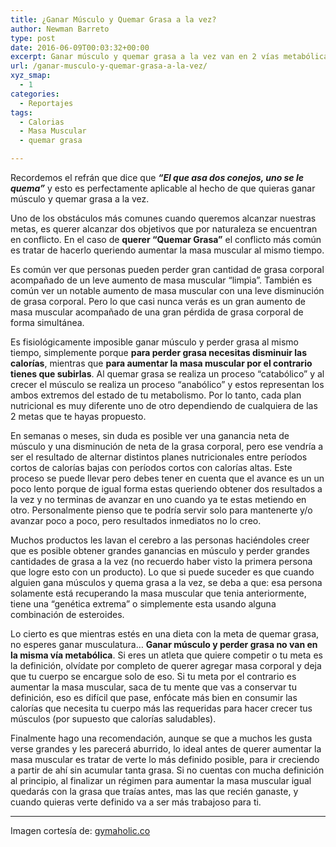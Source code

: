 ```yaml
---
title: ¿Ganar Músculo y Quemar Grasa a la vez?
author: Newman Barreto
type: post
date: 2016-06-09T00:03:32+00:00
excerpt: Ganar músculo y quemar grasa a la vez van en 2 vías metabólicas totalmente contrarias, esperar que esto pase como algunos creen no es tan fácil como parece
url: /ganar-musculo-y-quemar-grasa-a-la-vez/
xyz_smap:
  - 1
categories:
  - Reportajes
tags:
  - Calorias
  - Masa Muscular
  - quemar grasa

---
```

<span class="main-paragraph">Recordemos el refrán que dice que <em><strong>“El que asa dos conejos, uno se le quema”</strong></em> y esto es perfectamente aplicable al hecho de que quieras ganar músculo y quemar grasa a la vez.</span>

Uno de los obstáculos más comunes cuando queremos alcanzar nuestras metas, es querer alcanzar dos objetivos que por naturaleza se encuentran en conflicto. En el caso de **querer “Quemar Grasa”** el conflicto más común es tratar de hacerlo queriendo aumentar la masa muscular al mismo tiempo.

Es común ver que personas pueden perder gran cantidad de grasa corporal acompañado de un leve aumento de masa muscular “limpia”. También es común ver un notable aumento de masa muscular con una leve disminución de grasa corporal. Pero lo que casi nunca verás es un gran aumento de masa muscular acompañado de una gran pérdida de grasa corporal de forma simultánea.

Es fisiológicamente imposible ganar músculo y perder grasa al mismo tiempo, simplemente porque **para perder grasa necesitas disminuir las calorías**, mientras que **para aumentar la masa muscular por el contrario tienes que subirlas**. Al quemar grasa se realiza un proceso “catabólico” y al crecer el músculo se realiza un proceso “anabólico” y estos representan los ambos extremos del estado de tu metabolismo. Por lo tanto, cada plan nutricional es muy diferente uno de otro dependiendo de cualquiera de las 2 metas que te hayas propuesto.

En semanas o meses, sin duda es posible ver una ganancia neta de músculo y una disminución de neta de la grasa corporal, pero ese vendría a ser el resultado de alternar distintos planes nutricionales entre períodos cortos de calorías bajas con períodos cortos con calorías altas. Este proceso se puede llevar pero debes tener en cuenta que el avance es un un poco lento porque de igual forma estas queriendo obtener dos resultados a la vez y no terminas de avanzar en uno cuando ya te estas metiendo en otro. Personalmente pienso que te podría servir solo para mantenerte y/o avanzar poco a poco, pero resultados inmediatos no lo creo.

Muchos productos les lavan el cerebro a las personas haciéndoles creer que es posible obtener grandes ganancias en músculo y perder grandes cantidades de grasa a la vez (no recuerdo haber visto la primera persona que logre esto con un producto). Lo que si puede suceder es que cuando alguien gana músculos y quema grasa a la vez, se deba a que: esa persona solamente está recuperando la masa muscular que tenia anteriormente, tiene una “genética extrema” o simplemente esta usando alguna combinación de esteroides.

Lo cierto es que mientras estés en una dieta con la meta de quemar grasa, no esperes ganar musculatura… **Ganar músculo y perder grasa no van en la misma vía metabólica**. Si eres un atleta que quiere competir o tu meta es la definición, olvídate por completo de querer agregar masa corporal y deja que tu cuerpo se encargue solo de eso. Si tu meta por el contrario es aumentar la masa muscular, saca de tu mente que vas a conservar tu definición, eso es difícil que pase, enfócate más bien en consumir las calorías que necesita tu cuerpo más las requeridas para hacer crecer tus músculos (por supuesto que calorías saludables).

Finalmente hago una recomendación, aunque se que a muchos les gusta verse grandes y les parecerá aburrido, lo ideal antes de querer aumentar la masa muscular es tratar de verte lo más definido posible, para ir creciendo a partir de ahí sin acumular tanta grasa. Si no cuentas con mucha definición al principio, al finalizar un régimen para aumentar la masa muscular igual quedarás con la grasa que traías antes, mas las que recién ganaste, y cuando quieras verte definido va a ser más trabajoso para ti.

* * *

Imagen cortesía de: <a href="https://www.gymaholic.co/articles/workouts/34/men-workout-routine" target="_blank">gymaholic.co</a>